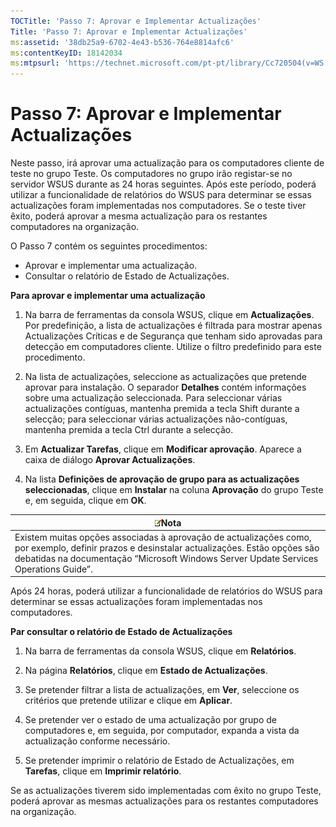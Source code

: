 ```yaml
---
TOCTitle: 'Passo 7: Aprovar e Implementar Actualizações'
Title: 'Passo 7: Aprovar e Implementar Actualizações'
ms:assetid: '38db25a9-6702-4e43-b536-764e8814afc6'
ms:contentKeyID: 18142034
ms:mtpsurl: 'https://technet.microsoft.com/pt-pt/library/Cc720504(v=WS.10)'
---
```


Passo 7: Aprovar e Implementar Actualizações
============================================

Neste passo, irá aprovar uma actualização para os computadores cliente de teste no grupo Teste. Os computadores no grupo irão registar-se no servidor WSUS durante as 24 horas seguintes. Após este período, poderá utilizar a funcionalidade de relatórios do WSUS para determinar se essas actualizações foram implementadas nos computadores. Se o teste tiver êxito, poderá aprovar a mesma actualização para os restantes computadores na organização.

O Passo 7 contém os seguintes procedimentos:

-   Aprovar e implementar uma actualização.
-   Consultar o relatório de Estado de Actualizações.

**Para aprovar e implementar uma actualização**
1.  Na barra de ferramentas da consola WSUS, clique em **Actualizações**. Por predefinição, a lista de actualizações é filtrada para mostrar apenas Actualizações Críticas e de Segurança que tenham sido aprovadas para detecção em computadores cliente. Utilize o filtro predefinido para este procedimento.

2.  Na lista de actualizações, seleccione as actualizações que pretende aprovar para instalação. O separador **Detalhes** contém informações sobre uma actualização seleccionada. Para seleccionar várias actualizações contíguas, mantenha premida a tecla Shift durante a selecção; para seleccionar várias actualizações não-contíguas, mantenha premida a tecla Ctrl durante a selecção.

3.  Em **Actualizar Tarefas**, clique em **Modificar aprovação**. Aparece a caixa de diálogo **Aprovar Actualizações**.

4.  Na lista **Definições de aprovação de grupo para as actualizações seleccionadas**, clique em **Instalar** na coluna **Aprovação** do grupo Teste e, em seguida, clique em **OK**.

| ![](images/Cc720504.note(WS.10).gif)Nota                                                                                                                                                                |
|--------------------------------------------------------------------------------------------------------------------------------------------------------------------------------------------------------------------------------------|
| Existem muitas opções associadas à aprovação de actualizações como, por exemplo, definir prazos e desinstalar actualizações. Estão opções são debatidas na documentação “Microsoft Windows Server Update Services Operations Guide”. |

Após 24 horas, poderá utilizar a funcionalidade de relatórios do WSUS para determinar se essas actualizações foram implementadas nos computadores.

**Par consultar o relatório de Estado de Actualizações**
1.  Na barra de ferramentas da consola WSUS, clique em **Relatórios**.

2.  Na página **Relatórios**, clique em **Estado de Actualizações**.

3.  Se pretender filtrar a lista de actualizações, em **Ver**, seleccione os critérios que pretende utilizar e clique em **Aplicar**.

4.  Se pretender ver o estado de uma actualização por grupo de computadores e, em seguida, por computador, expanda a vista da actualização conforme necessário.

5.  Se pretender imprimir o relatório de Estado de Actualizações, em **Tarefas**, clique em **Imprimir relatório**.

Se as actualizações tiverem sido implementadas com êxito no grupo Teste, poderá aprovar as mesmas actualizações para os restantes computadores na organização.

